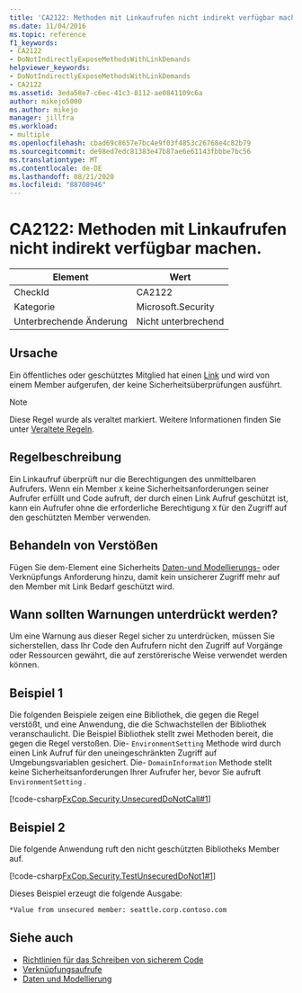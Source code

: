 ```yaml
---
title: 'CA2122: Methoden mit Linkaufrufen nicht indirekt verfügbar machen.'
ms.date: 11/04/2016
ms.topic: reference
f1_keywords:
- CA2122
- DoNotIndirectlyExposeMethodsWithLinkDemands
helpviewer_keywords:
- DoNotIndirectlyExposeMethodsWithLinkDemands
- CA2122
ms.assetid: 3eda58e7-c6ec-41c3-8112-ae0841109c6a
author: mikejo5000
ms.author: mikejo
manager: jillfra
ms.workload:
- multiple
ms.openlocfilehash: cbad69c8657e7bc4e9f03f4853c26768e4c82b79
ms.sourcegitcommit: de98ed7edc81383e47b87ae6e61143fbbbe7bc56
ms.translationtype: MT
ms.contentlocale: de-DE
ms.lasthandoff: 08/21/2020
ms.locfileid: "88708946"
---
```

# <a name="ca2122-do-not-indirectly-expose-methods-with-link-demands"></a>CA2122: Methoden mit Linkaufrufen nicht indirekt verfügbar machen.

|Element|Wert|
|-|-|
|CheckId|CA2122|
|Kategorie|Microsoft.Security|
|Unterbrechende Änderung|Nicht unterbrechend|

## <a name="cause"></a>Ursache
Ein öffentliches oder geschütztes Mitglied hat einen [Link](/dotnet/framework/misc/link-demands) und wird von einem Member aufgerufen, der keine Sicherheitsüberprüfungen ausführt.

> [!NOTE]
> Diese Regel wurde als veraltet markiert. Weitere Informationen finden Sie unter [Veraltete Regeln](fxcop-rule-port-status.md#deprecated-rules).

## <a name="rule-description"></a>Regelbeschreibung
Ein Linkaufruf überprüft nur die Berechtigungen des unmittelbaren Aufrufers. Wenn ein Member `X` keine Sicherheitsanforderungen seiner Aufrufer erfüllt und Code aufruft, der durch einen Link Aufruf geschützt ist, kann ein Aufrufer ohne die erforderliche Berechtigung `X` für den Zugriff auf den geschützten Member verwenden.

## <a name="how-to-fix-violations"></a>Behandeln von Verstößen
Fügen Sie dem-Element eine Sicherheits [Daten-und Modellierungs-](/dotnet/framework/data/index) oder Verknüpfungs Anforderung hinzu, damit kein unsicherer Zugriff mehr auf den Member mit Link Bedarf geschützt wird.

## <a name="when-to-suppress-warnings"></a>Wann sollten Warnungen unterdrückt werden?
Um eine Warnung aus dieser Regel sicher zu unterdrücken, müssen Sie sicherstellen, dass Ihr Code den Aufrufern nicht den Zugriff auf Vorgänge oder Ressourcen gewährt, die auf zerstörerische Weise verwendet werden können.

## <a name="example-1"></a>Beispiel 1
Die folgenden Beispiele zeigen eine Bibliothek, die gegen die Regel verstößt, und eine Anwendung, die die Schwachstellen der Bibliothek veranschaulicht. Die Beispiel Bibliothek stellt zwei Methoden bereit, die gegen die Regel verstoßen. Die- `EnvironmentSetting` Methode wird durch einen Link Aufruf für den uneingeschränkten Zugriff auf Umgebungsvariablen gesichert. Die- `DomainInformation` Methode stellt keine Sicherheitsanforderungen Ihrer Aufrufer her, bevor Sie aufruft `EnvironmentSetting` .

[!code-csharp[FxCop.Security.UnsecuredDoNotCall#1](../code-quality/codesnippet/CSharp/ca2122-do-not-indirectly-expose-methods-with-link-demands_1.cs)]

## <a name="example-2"></a>Beispiel 2
Die folgende Anwendung ruft den nicht geschützten Bibliotheks Member auf.

[!code-csharp[FxCop.Security.TestUnsecuredDoNot1#1](../code-quality/codesnippet/CSharp/ca2122-do-not-indirectly-expose-methods-with-link-demands_2.cs)]

Dieses Beispiel erzeugt die folgende Ausgabe:

```txt
*Value from unsecured member: seattle.corp.contoso.com
```

## <a name="see-also"></a>Siehe auch

- [Richtlinien für das Schreiben von sicherem Code](/dotnet/standard/security/secure-coding-guidelines)
- [Verknüpfungsaufrufe](/dotnet/framework/misc/link-demands)
- [Daten und Modellierung](/dotnet/framework/data/index)
